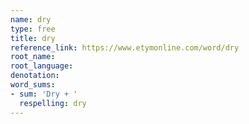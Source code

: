 ```yaml
---
name: dry
type: free
title: dry
reference_link: https://www.etymonline.com/word/dry
root_name: 
root_language: 
denotation: 
word_sums:
- sum: 'Dry + '
  respelling: dry
---
```


